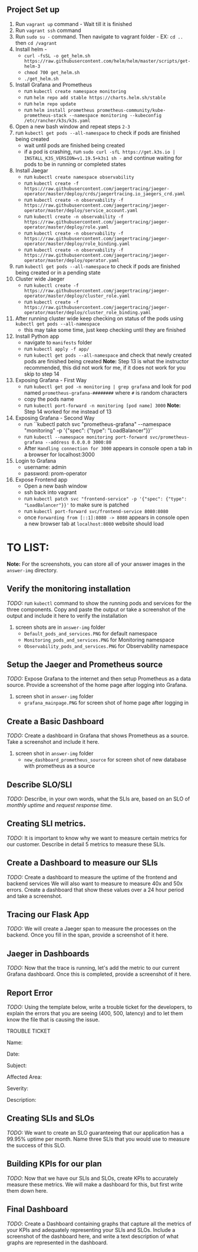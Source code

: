 ## Project Set up

1. Run `vagrant up` command - Wait till it is finished
2. Run `vagrant ssh` command
3. Run `sudo su -` command. Then navigate to vagrant folder - EX: `cd ..` then `cd /vagrant`
4. Install helm - 
    - `curl -fsSL -o get_helm.sh https://raw.githubusercontent.com/helm/helm/master/scripts/get-helm-3`
    - `chmod 700 get_helm.sh`
    - `./get_helm.sh`
5. Install Grafana and Prometheus
    - run `kubectl create namespace monitoring`
    - run `helm repo add stable https://charts.helm.sh/stable`
    - run `helm repo update`
    - run `helm install prometheus prometheus-community/kube-prometheus-stack --namespace monitoring --kubeconfig /etc/rancher/k3s/k3s.yaml`
6. Open a new bash window and repeat steps `2-3`
7. run `kubectl get pods --all-namespace` to check if pods are finished being created
    - wait until pods are finished being created
    - if a pod is crashing, run `sudo curl -sfL https://get.k3s.io | INSTALL_K3S_VERSION=v1.19.5+k3s1 sh -` and continue waiting for pods to be in running or completed states
8. Install Jaegar
    - run `kubectl create namespace observability`
    - run `kubectl create -f https://raw.githubusercontent.com/jaegertracing/jaeger-operator/master/deploy/crds/jaegertracing.io_jaegers_crd.yaml`
    - run `kubectl create -n observability -f https://raw.githubusercontent.com/jaegertracing/jaeger-operator/master/deploy/service_account.yaml`
    - run `kubectl create -n observability -f https://raw.githubusercontent.com/jaegertracing/jaeger-operator/master/deploy/role.yaml`
    - run `kubectl create -n observability -f https://raw.githubusercontent.com/jaegertracing/jaeger-operator/master/deploy/role_binding.yaml`
    - run `kubectl create -n observability -f https://raw.githubusercontent.com/jaegertracing/jaeger-operator/master/deploy/operator.yaml`
9. run `kubectl get pods --all-namespace` to check if pods are finished being created or in a pending state
10. Cluster wide Jaeger
    - run `kubectl create -f https://raw.githubusercontent.com/jaegertracing/jaeger-operator/master/deploy/cluster_role.yaml`
    - run `kubectl create -f https://raw.githubusercontent.com/jaegertracing/jaeger-operator/master/deploy/cluster_role_binding.yaml`
11. After running cluster wide keep checking on status of the pods using `kubectl get pods --all-namespace`
    - this may take some time, just keep checking until they are finished
12. Install Python app
    - navigate to `manifests` folder
    - run `kubectl apply -f app/`
    - run `kubectl get pods --all-namespace` and check that newly created pods are finished being created
**Note:** Step 13 is what the instructor recommended, this did not work for me, if it does not work for you skip to step 14
13. Exposing Grafana - First Way
    - run `kubectl get pod -n monitoring | grep grafana` and look for pod named `prometheus-grafana-########` where `#` is random characters
    - copy the pods name
    - run `kubectl port-forward -n monitoring [pod name] 3000`
**Note:** Step 14 worked for me instead of 13
14. Exposing Grafana - Second Way
    - run ``kubectl patch svc "prometheus-grafana" --namespace "monitoring" -p '{"spec": {"type": "LoadBalancer"}}'`
    - run `kubectl --namespace monitoring port-forward svc/prometheus-grafana --address 0.0.0.0 3000:80`
    - After `Handling connection for 3000` appears in console open a tab in a browser for localhost:3000
15. Login to Grafana
    - username: admin
    - password: prom-operator
16. Expose Frontend app
    - Open a new bash window
    - ssh back into vagrant
    - run `kubectl patch svc "frontend-service" -p '{"spec": {"type": "LoadBalancer"}}'` to make sure is patched
    - run `kubectl port-forward svc/frontend-service 8080:8080`
    - once `Forwarding from [::1]:8080 -> 8080` appears in console open a new browser tab at `localhost:8080` website should load

# TO LIST:
**Note:** For the screenshots, you can store all of your answer images in the `answer-img` directory.

## Verify the monitoring installation

*TODO:* run `kubectl` command to show the running pods and services for the three components. Copy and paste the output or take a screenshot of the output and include it here to verify the installation
1. screen shots are in `answer-img` folder
    - `Default_pods_and_services.PNG` for default namespace
    - `Monitoring_pods_and_services.PNG` for Monitoring namespace
    - `Observability_pods_and_services.PNG` for Observability namespace

## Setup the Jaeger and Prometheus source
*TODO:* Expose Grafana to the internet and then setup Prometheus as a data source. Provide a screenshot of the home page after logging into Grafana.
1. screen shot in  `answer-img` folder
    - `grafana_mainpage.PNG` for screen shot of home page after logging in

## Create a Basic Dashboard
*TODO:* Create a dashboard in Grafana that shows Prometheus as a source. Take a screenshot and include it here.
1. screen shot in `answer-img` folder
    - `new_dashboard_prometheus_source` for screen shot of new database with prometheus as a source

## Describe SLO/SLI
*TODO:* Describe, in your own words, what the SLIs are, based on an SLO of *monthly uptime* and *request response time*.

## Creating SLI metrics.
*TODO:* It is important to know why we want to measure certain metrics for our customer. Describe in detail 5 metrics to measure these SLIs. 

## Create a Dashboard to measure our SLIs
*TODO:* Create a dashboard to measure the uptime of the frontend and backend services We will also want to measure to measure 40x and 50x errors. Create a dashboard that show these values over a 24 hour period and take a screenshot.

## Tracing our Flask App
*TODO:*  We will create a Jaeger span to measure the processes on the backend. Once you fill in the span, provide a screenshot of it here.

## Jaeger in Dashboards
*TODO:* Now that the trace is running, let's add the metric to our current Grafana dashboard. Once this is completed, provide a screenshot of it here.

## Report Error
*TODO:* Using the template below, write a trouble ticket for the developers, to explain the errors that you are seeing (400, 500, latency) and to let them know the file that is causing the issue.

TROUBLE TICKET

Name:

Date:

Subject:

Affected Area:

Severity:

Description:


## Creating SLIs and SLOs
*TODO:* We want to create an SLO guaranteeing that our application has a 99.95% uptime per month. Name three SLIs that you would use to measure the success of this SLO.

## Building KPIs for our plan
*TODO*: Now that we have our SLIs and SLOs, create KPIs to accurately measure these metrics. We will make a dashboard for this, but first write them down here.

## Final Dashboard
*TODO*: Create a Dashboard containing graphs that capture all the metrics of your KPIs and adequately representing your SLIs and SLOs. Include a screenshot of the dashboard here, and write a text description of what graphs are represented in the dashboard.  
